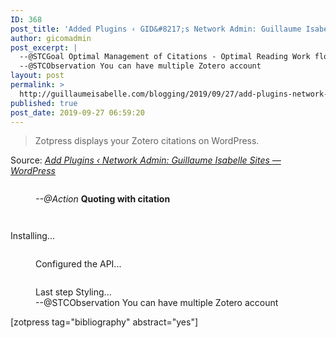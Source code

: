 ```yaml
---
ID: 368
post_title: 'Added Plugins ‹ GID&#8217;s Network Admin: Guillaume Isabelle Sites — WordPress'
author: gicomadmin
post_excerpt: |
  --@STCGoal Optimal Management of Citations - Optimal Reading Work flow that generates useful content for thesis writting
  --@STCObservation You can have multiple Zotero account
layout: post
permalink: >
  http://guillaumeisabelle.com/blogging/2019/09/27/add-plugins-network-admin-guillaume-isabelle-sites-wordpress/
published: true
post_date: 2019-09-27 06:59:20
---
```

> Zotpress displays your Zotero citations on WordPress.

Source: *[Add Plugins ‹ Network Admin: Guillaume Isabelle Sites — WordPress][1]*

<!-- wp:image {"id":375,"linkDestination":"custom"} --><figure class="wp-block-image">

<a href="https://wordpress.org/plugins/zotpress/" target="_blank" rel="noreferrer noopener"><img src="http://guillaumeisabelle.com/blogging/wp-content/uploads/sites/10/2019/09/image-3-1024x598.png" alt="" class="wp-image-375" /></a><figcaption>*--@Action* **Quoting with citation**</figcaption></figure> <!-- /wp:image -->

<!-- wp:image {"id":370} --><figure class="wp-block-image">

<img src="http://guillaumeisabelle.com/blogging/wp-content/uploads/sites/10/2019/09/image-1.png" alt="" class="wp-image-370" /></figure> <!-- /wp:image -->

<!-- wp:image {"id":372} --><figure class="wp-block-image">

<img src="http://guillaumeisabelle.com/blogging/wp-content/uploads/sites/10/2019/09/image-2-520x1024.png" alt="" class="wp-image-372" /></figure> <!-- /wp:image -->

<!-- wp:paragraph -->

Installing...

<!-- /wp:paragraph -->

<!-- wp:image {"id":382} --><figure class="wp-block-image">

<img src="http://guillaumeisabelle.com/blogging/wp-content/uploads/sites/10/2019/09/image-5-1024x822.png" alt="" class="wp-image-382" /><figcaption>Configured the API...</figcaption></figure> <!-- /wp:image -->

<!-- wp:image {"id":384} --><figure class="wp-block-image">

<img src="http://guillaumeisabelle.com/blogging/wp-content/uploads/sites/10/2019/09/image-6-1024x486.png" alt="" class="wp-image-384" /><figcaption>Last step Styling...  
--@STCObservation You can have multiple Zotero account</figcaption></figure> <!-- /wp:image -->

<!-- wp:shortcode --> [zotpress tag="bibliography" abstract="yes"] 

<!-- /wp:shortcode -->

 [1]: http://guillaumeisabelle.com/wp-admin/network/plugin-install.php